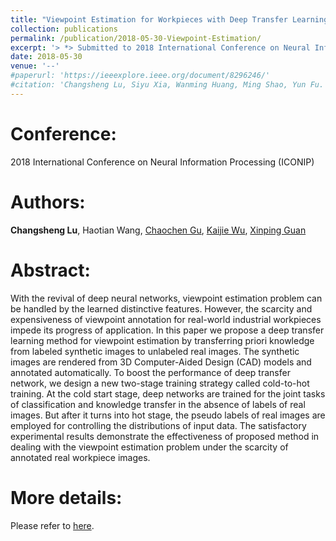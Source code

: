 ```yaml
---
title: "Viewpoint Estimation for Workpieces with Deep Transfer Learning from Cold to Hot"
collection: publications
permalink: /publication/2018-05-30-Viewpoint-Estimation/
excerpt: '> *> Submitted to 2018 International Conference on Neural Information Processing (ICONIP)*<br>> ***Changsheng Lu**, Haotian Wang, Chaochen Gu, Kaijie Wu, Xinping Guan*<br>> In this paper, we propose a deep transfer learning method for viewpoint estimation by transferring priori knowledge from labeled synthetic images to unlabeled real images. The synthetic images are rendered from 3D Computer-Aided Design (CAD) models and annotated automatically. To boost the performance of deep transfer network, we design a new two-stage training strategy called cold-to-hot training. At the cold start stage, deep networks are trained for the joint tasks of classification and knowledge transfer in the absence of labels of real images. But after it turns into hot stage, the pseudo labels of real images are employed for controlling the distributions of input data.'
date: 2018-05-30
venue: '--'
#paperurl: 'https://ieeexplore.ieee.org/document/8296246/'
#citation: 'Changsheng Lu, Siyu Xia, Wanming Huang, Ming Shao, Yun Fu. Circle Detection by Arc-support Line Segments. In: The 24rd IEEE International Conference on Image Processing (ICIP).'
---
```


Conference:
===
2018 International Conference on Neural Information Processing (ICONIP)

Authors: 
===
**Changsheng Lu**, Haotian Wang, [Chaochen Gu](http://iwin.sjtu.edu.cn/sub/faculty/%E8%B0%B7%E6%9C%9D%E8%87%A3.html), [Kaijie Wu](http://iwin.sjtu.edu.cn/sub/faculty/%E5%90%B4%E5%BC%80%E6%9D%B0.html), [Xinping Guan](http://iwin.sjtu.edu.cn/sub/faculty/%E5%85%B3%E6%96%B0%E5%B9%B3.html)

Abstract: 
===
With the revival of deep neural networks, viewpoint estimation problem can be handled by the learned distinctive features. However, the scarcity and expensiveness of viewpoint annotation for real-world industrial workpieces impede its progress of application. In this paper we propose a deep transfer learning method for viewpoint estimation by transferring priori knowledge from labeled synthetic images to unlabeled real images. The synthetic images are rendered from 3D Computer-Aided Design (CAD) models and annotated automatically. To boost the performance of deep transfer network, we design a new two-stage training strategy called cold-to-hot training. At the cold start stage, deep networks are trained for the joint tasks of classification and knowledge transfer in the absence of labels of real images. But after it turns into hot stage, the pseudo labels of real images are employed for controlling the distributions of input data. The satisfactory experimental results demonstrate the effectiveness of proposed method in dealing with the viewpoint estimation problem under the scarcity of annotated real workpiece images. 

More details:
===  
Please refer to [here](https://github.com/haotian-wang/viewpoint-estimation).